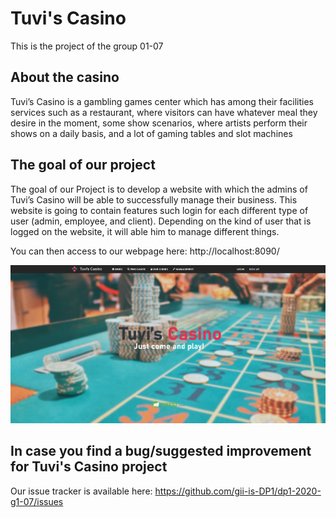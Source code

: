# Tuvi's Casino

This is the project of the group 01-07

## About the casino
Tuvi’s Casino is a gambling games center which has among their facilities services such as a restaurant, where visitors can have whatever meal they desire in the moment, some show scenarios, where artists perform their shows on a daily basis, and a lot of gaming tables and slot machines

## The goal of our project
The goal of our Project is to develop a website with which the admins of Tuvi’s Casino will be able to successfully manage their business. 
This website is going to contain features such login for each different type of user (admin, employee, and client). Depending on the kind of user that is logged on the website, it will able him to manage different things. 

You can then access to our webpage here: http://localhost:8090/

<img width="1042" alt="petclinic-screenshot" src="unknown.png">

## In case you find a bug/suggested improvement for Tuvi's Casino project
Our issue tracker is available here: https://github.com/gii-is-DP1/dp1-2020-g1-07/issues

